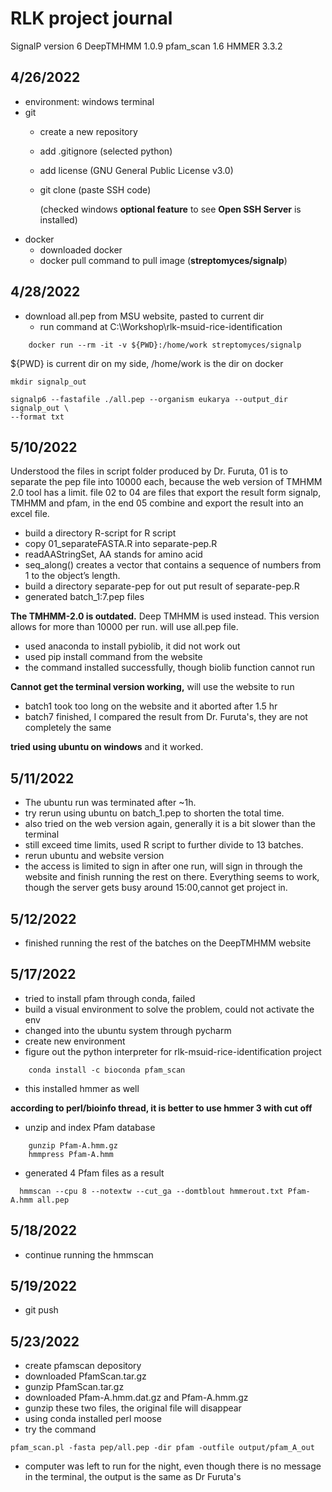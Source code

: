 # RLK project journal
SignalP version 6
DeepTMHMM 1.0.9
pfam_scan 1.6 HMMER 3.3.2
## 4/26/2022 
- environment: windows terminal
- git 
  - create a new repository
  - add .gitignore (selected python)
  - add license (GNU General Public License v3.0)
  - git clone (paste SSH code)

    (checked windows **optional feature** to see **Open SSH Server** is installed)
- docker
  - downloaded docker
  - docker pull command to pull image (**streptomyces/signalp**)

## 4/28/2022
- download all.pep from MSU website, pasted to current dir
  - run command at C:\Workshop\rlk-msuid-rice-identification
```{bash}
    docker run --rm -it -v ${PWD}:/home/work streptomyces/signalp
```
${PWD} is current dir on my side, /home/work is the dir on docker
```{bash}
mkdir signalp_out

signalp6 --fastafile ./all.pep --organism eukarya --output_dir signalp_out \
--format txt
```
## 5/10/2022
Understood the files in script folder produced by Dr. Furuta, 01 is to separate 
the pep file into 10000 each, because the web version of TMHMM 2.0 tool has a limit.
file 02 to 04 are files that export the result form signalp, TMHMM and pfam, in the 
end 05 combine and export the result into an excel file. 
- build a directory R-script for R script
- copy 01_separateFASTA.R into separate-pep.R
- readAAStringSet, AA stands for amino acid
- seq_along() creates a vector that contains a sequence of numbers from 1 
to the object’s length.
- build a directory separate-pep for out put result of separate-pep.R 
- generated batch_1:7.pep files

**The TMHMM-2.0 is outdated.** Deep TMHMM is used instead. This version
allows for more than 10000 per run. will use all.pep file.
- used anaconda to install pybiolib, it did not work out
- used pip install command from the website
- the command installed successfully, though biolib function cannot run

**Cannot get the terminal version working,** will use the website to run
- batch1 took too long on the website and it aborted after 1.5 hr
- batch7 finished, I compared the result from Dr. Furuta's, they are 
not completely the same

**tried using ubuntu on windows** and it worked.

## 5/11/2022
- The ubuntu run was terminated after ~1h. 
- try rerun using ubuntu on batch_1.pep to shorten the total time.
- also tried on the web version again, generally it is a bit slower than 
the terminal
- still exceed time limits, used R script to further divide to 13 batches.
- rerun ubuntu and website version
- the access is limited to sign in after one run, will sign in through the
website and finish running the rest on there. Everything seems to work, 
though the server gets busy around 15:00,cannot get project in.

## 5/12/2022
- finished running the rest of the batches on the DeepTMHMM website

## 5/17/2022
- tried to install pfam through conda, failed
- build a visual environment to solve the problem, could not activate the env
- changed into the ubuntu system through pycharm
- create new environment
- figure out the python interpreter for rlk-msuid-rice-identification project
```{bash}
    conda install -c bioconda pfam_scan
```
- this installed hmmer as well 

**according to perl/bioinfo thread, it is better to use hmmer 3 with cut off**
- unzip and index Pfam database
```{bash}
    gunzip Pfam-A.hmm.gz
    hmmpress Pfam-A.hmm
```
- generated 4 Pfam files as a result
```{bash}
  hmmscan --cpu 8 --notextw --cut_ga --domtblout hmmerout.txt Pfam-A.hmm all.pep
```

## 5/18/2022
- continue running the hmmscan

## 5/19/2022
- git push 

## 5/23/2022
- create pfamscan depository
- downloaded PfamScan.tar.gz
- gunzip PfamScan.tar.gz
- downloaded Pfam-A.hmm.dat.gz and Pfam-A.hmm.gz
- gunzip these two files, the original file will disappear
- using conda installed perl moose
- try the command 
```
pfam_scan.pl -fasta pep/all.pep -dir pfam -outfile output/pfam_A_out
```
- computer was left to run for the night, even though there is no message in the 
terminal, the output is the same as Dr Furuta's